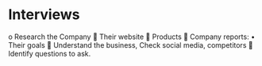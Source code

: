 #	Interviews
o	Research the Company
	Their website
	Products
	Company reports:
•	Their goals
	Understand the business, Check social media, competitors
	Identify questions to ask.
